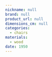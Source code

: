 ```yaml
---
nickname: null
brand: null
product_url: null
dimensions_cm: null
categories:
  - chairs
materials:
  - wood
date: 1950
---
```


